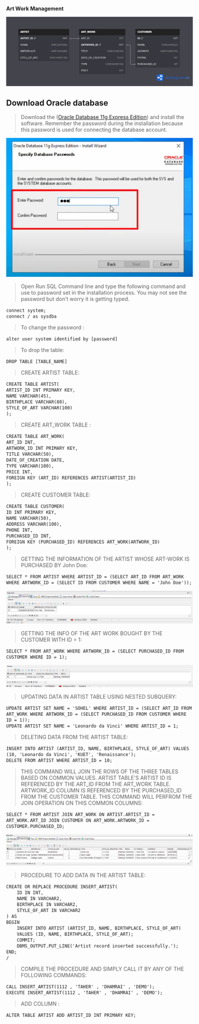 **Art Work Management**

![Diagram for the Project](Assets/Diagram.png)

## Download Oracle database
> Download the  ([Oracle Database 11g Express Edition](https://www.oracle.com/database/technologies/xe-prior-release-downloads.html)) and install the software.
> Remember the password during the installation because this password is used for connecting the database account.


![alt text](Assets/installation.png)

> Open Run SQL Command line and type the following command and use to password set in the installation process. You may not see the password but don't worry it is getting typed.


```
connect system;
connect / as sysdba
```

>To change the password : 

```
alter user system identified by [password]
```

>To drop the table:

```
DROP TABLE [TABLE_NAME]
```

>CREATE ARTIST TABLE:

```
CREATE TABLE ARTIST(
ARTIST_ID INT PRIMARY KEY,
NAME VARCHAR(45),
BIRTHPLACE VARCHAR(80),
STYLE_OF_ART VARCHAR(100)
);
```

>CREATE ART_WORK TABLE :

```
CREATE TABLE ART_WORK(
ART_ID INT,
ARTWORK_ID INT PRIMARY KEY,
TITLE VARCHAR(50),
DATE_OF_CREATION DATE,
TYPE VARCHAR(100),
PRICE INT,
FOREIGN KEY (ART_ID) REFERENCES ARTIST(ARTIST_ID)
);
```

>CREATE CUSTOMER TABLE:

```
CREATE TABLE CUSTOMER(
ID INT PRIMARY KEY,
NAME VARCHAR(50),
ADDRESS VARCHAR(100),
PHONE INT,
PURCHASED_ID INT,
FOREIGN KEY (PURCHASED_ID) REFERENCES ART_WORK(ARTWORK_ID)
);
```

>GETTING THE INFORMATION OF THE ARTIST WHOSE ART-WORK IS PURCHASED BY John Doe:

```
SELECT * FROM ARTIST WHERE ARTIST_ID = (SELECT ART_ID FROM ART_WORK WHERE ARTWORK_ID = (SELECT ID FROM CUSTOMER WHERE NAME = 'John Doe'));
```
![NESTED SUBQUERY 1](Assets/NESTED%20SUB_Q%20(1).png)

>GETTING THE INFO OF THE ART WORK BOUGHT BY THE CUSTOMER WITH ID = 1:

```
SELECT * FROM ART_WORK WHERE ARTWORK_ID = (SELECT PURCHASED_ID FROM CUSTOMER WHERE ID = 1);
```
![NESTED SUBQUERY 2](Assets/NESTED%20SUB_Q%20(2).png)


>UPDATING DATA IN ARTIST TABLE USING NESTED SUBQUERY:

```
UPDATE ARTIST SET NAME = 'SOHEL' WHERE ARTIST_ID = (SELECT ART_ID FROM ART_WORK WHERE ARTWORK_ID = (SELECT PURCHASED_ID FROM CUSTOMER WHERE ID = 1));
UPDATE ARTIST SET NAME = 'Leonardo da Vinci' WHERE ARTIST_ID = 1;
```


>DELETING DATA FROM THE ARTIST TABLE:
```
INSERT INTO ARTIST (ARTIST_ID, NAME, BIRTHPLACE, STYLE_OF_ART) VALUES (10, 'Leonardo da Vinci', 'KUET', 'Renaissance');
DELETE FROM ARTIST WHERE ARTIST_ID = 10;
```

>THIS COMMAND WILL JOIN THE ROWS OF THE THREE TABLES BASED ON COMMON VALUES. ARTIST TABLE'S ARTIST ID IS REFERENCED BY THE ART_ID FROM THE ART_WORK TABLE. ARTWORK_ID COLUMN IS REFERENCED BY THE PURCHASED_ID FROM THE CUSTOMER TABLE. THIS COMMAND WILL PERFROM THE JOIN OPERATION ON THIS COMMON COLUMNS:

```
SELECT * FROM ARTIST JOIN ART_WORK ON ARTIST.ARTIST_ID = ART_WORK.ART_ID JOIN CUSTOMER ON ART_WORK.ARTWORK_ID = CUSTOMER.PURCHASED_ID;
```

![COMPLEX JOIN OPERATION](Assets/JOIN%20ON%20THREE%20TABLES.png)

>PROCEDURE TO ADD DATA IN THE ARTIST TABLE:

```
CREATE OR REPLACE PROCEDURE INSERT_ARTIST(
    ID IN INT,
    NAME IN VARCHAR2,
    BIRTHPLACE IN VARCHAR2,
    STYLE_OF_ART IN VARCHAR2
) AS
BEGIN
    INSERT INTO ARTIST (ARTIST_ID, NAME, BIRTHPLACE, STYLE_OF_ART)
    VALUES (ID, NAME, BIRTHPLACE, STYLE_OF_ART);
    COMMIT;
    DBMS_OUTPUT.PUT_LINE('Artist record inserted successfully.');
END;
/

```
>COMPILE THE PROCEDURE AND SIMPLY CALL IT BY ANY OF THE FOLLOWING COMMANDS:
```
CALL INSERT_ARTIST(1112 , 'TAHER' , 'DHAMRAI' , 'DEMO');
EXECUTE INSERT_ARTIST(1112 , 'TAHER' , 'DHAMRAI' , 'DEMO');
```

>ADD COLUMN :

```
ALTER TABLE ARTIST ADD ARTIST_ID INT PRIMARY KEY;
```

